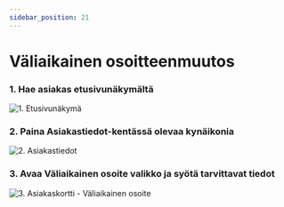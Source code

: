 ```yaml
---
sidebar_position: 21
---
```


# Väliaikainen osoitteenmuutos

### 1. Hae asiakas etusivunäkymältä

![1. Etusivunäkymä](/img/pikaohjeet/hakuehto.png)

### 2. Paina Asiakastiedot-kentässä olevaa kynäikonia

![2. Asiakastiedot](/img/pikaohjeet/Valiaikainenosoite2.png)

### 3. Avaa Väliaikainen osoite valikko ja syötä tarvittavat tiedot

![3. Asiakaskortti - Väliaikainen osoite](/img/pikaohjeet/Valiaikainenosoite3.png)